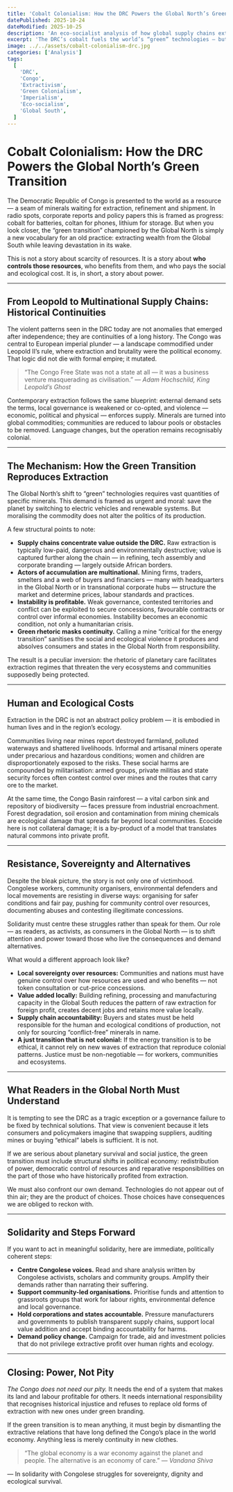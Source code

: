 ```yaml
---
title: 'Cobalt Colonialism: How the DRC Powers the Global North’s Green Transition'
datePublished: 2025-10-24
dateModified: 2025-10-25
description: 'An eco-socialist analysis of how global supply chains extract Congolese life and land for the Global North’s “green” transition.'
excerpt: 'The DRC’s cobalt fuels the world’s “green” technologies — but the price is paid by its people and ecosystems. This post traces how colonial extraction survives inside the green transition.'
image: ../../assets/cobalt-colonialism-drc.jpg
categories: ['Analysis']
tags:
  [
    'DRC',
    'Congo',
    'Extractivism',
    'Green Colonialism',
    'Imperialism',
    'Eco-socialism',
    'Global South',
  ]
---
```


# Cobalt Colonialism: How the DRC Powers the Global North’s Green Transition

The Democratic Republic of Congo is presented to the world as a resource — a seam of minerals waiting for extraction, refinement and shipment. In radio spots, corporate reports and policy papers this is framed as progress: cobalt for batteries, coltan for phones, lithium for storage. But when you look closer, the “green transition” championed by the Global North is simply a new vocabulary for an old practice: extracting wealth from the Global South while leaving devastation in its wake.

This is not a story about scarcity of resources. It is a story about **who controls those resources**, who benefits from them, and who pays the social and ecological cost. It is, in short, a story about power.

---

## From Leopold to Multinational Supply Chains: Historical Continuities

The violent patterns seen in the DRC today are not anomalies that emerged after independence; they are continuities of a long history. The Congo was central to European imperial plunder — a landscape commodified under Leopold II’s rule, where extraction and brutality were the political economy. That logic did not die with formal empire; it mutated.

> “The Congo Free State was not a state at all — it was a business venture masquerading as civilisation.”
> — _Adam Hochschild, King Leopold’s Ghost_

Contemporary extraction follows the same blueprint: external demand sets the terms, local governance is weakened or co-opted, and violence — economic, political and physical — enforces supply. Minerals are turned into global commodities; communities are reduced to labour pools or obstacles to be removed. Language changes, but the operation remains recognisably colonial.

---

## The Mechanism: How the Green Transition Reproduces Extraction

The Global North’s shift to “green” technologies requires vast quantities of specific minerals. This demand is framed as urgent and moral: save the planet by switching to electric vehicles and renewable systems. But moralising the commodity does not alter the politics of its production.

A few structural points to note:

- **Supply chains concentrate value outside the DRC.** Raw extraction is typically low-paid, dangerous and environmentally destructive; value is captured further along the chain — in refining, tech assembly and corporate branding — largely outside African borders.
- **Actors of accumulation are multinational.** Mining firms, traders, smelters and a web of buyers and financiers — many with headquarters in the Global North or in transnational corporate hubs — structure the market and determine prices, labour standards and practices.
- **Instability is profitable.** Weak governance, contested territories and conflict can be exploited to secure concessions, favourable contracts or control over informal economies. Instability becomes an economic condition, not only a humanitarian crisis.
- **Green rhetoric masks continuity.** Calling a mine “critical for the energy transition” sanitises the social and ecological violence it produces and absolves consumers and states in the Global North from responsibility.

The result is a peculiar inversion: the rhetoric of planetary care facilitates extraction regimes that threaten the very ecosystems and communities supposedly being protected.

---

## Human and Ecological Costs

Extraction in the DRC is not an abstract policy problem — it is embodied in human lives and in the region’s ecology.

Communities living near mines report destroyed farmland, polluted waterways and shattered livelihoods. Informal and artisanal miners operate under precarious and hazardous conditions; women and children are disproportionately exposed to the risks. These social harms are compounded by militarisation: armed groups, private militias and state security forces often contest control over mines and the routes that carry ore to the market.

At the same time, the Congo Basin rainforest — a vital carbon sink and repository of biodiversity — faces pressure from industrial encroachment. Forest degradation, soil erosion and contamination from mining chemicals are ecological damage that spreads far beyond local communities. Ecocide here is not collateral damage; it is a by-product of a model that translates natural commons into private profit.

---

## Resistance, Sovereignty and Alternatives

Despite the bleak picture, the story is not only one of victimhood. Congolese workers, community organisers, environmental defenders and local movements are resisting in diverse ways: organising for safer conditions and fair pay, pushing for community control over resources, documenting abuses and contesting illegitimate concessions.

Solidarity must centre these struggles rather than speak for them. Our role — as readers, as activists, as consumers in the Global North — is to shift attention and power toward those who live the consequences and demand alternatives.

What would a different approach look like?

- **Local sovereignty over resources:** Communities and nations must have genuine control over how resources are used and who benefits — not token consultation or cut-price concessions.
- **Value added locally:** Building refining, processing and manufacturing capacity in the Global South reduces the pattern of raw extraction for foreign profit, creates decent jobs and retains more value locally.
- **Supply chain accountability:** Buyers and states must be held responsible for the human and ecological conditions of production, not only for sourcing “conflict-free” minerals in name.
- **A just transition that is not colonial:** If the energy transition is to be ethical, it cannot rely on new waves of extraction that reproduce colonial patterns. Justice must be non-negotiable — for workers, communities and ecosystems.

---

## What Readers in the Global North Must Understand

It is tempting to see the DRC as a tragic exception or a governance failure to be fixed by technical solutions. That view is convenient because it lets consumers and policymakers imagine that swapping suppliers, auditing mines or buying “ethical” labels is sufficient. It is not.

If we are serious about planetary survival and social justice, the green transition must include structural shifts in political economy: redistribution of power, democratic control of resources and reparative responsibilities on the part of those who have historically profited from extraction.

We must also confront our own demand. Technologies do not appear out of thin air; they are the product of choices. Those choices have consequences we are obliged to reckon with.

---

## Solidarity and Steps Forward

If you want to act in meaningful solidarity, here are immediate, politically coherent steps:

- **Centre Congolese voices.** Read and share analysis written by Congolese activists, scholars and community groups. Amplify their demands rather than narrating their suffering.
- **Support community-led organisations.** Prioritise funds and attention to grassroots groups that work for labour rights, environmental defence and local governance.
- **Hold corporations and states accountable.** Pressure manufacturers and governments to publish transparent supply chains, support local value addition and accept binding accountability for harms.
- **Demand policy change.** Campaign for trade, aid and investment policies that do not privilege extractive profit over human rights and ecology.

---

## Closing: Power, Not Pity

_The Congo does not need our pity._ It needs the end of a system that makes its land and labour profitable for others. It needs international responsibility that recognises historical injustice and refuses to replace old forms of extraction with new ones under green branding.

If the green transition is to mean anything, it must begin by dismantling the extractive relations that have long defined the Congo’s place in the world economy. Anything less is merely continuity in new clothes.

> “The global economy is a war economy against the planet and people. The alternative is an economy of care.”
> — _Vandana Shiva_

— In solidarity with Congolese struggles for sovereignty, dignity and ecological survival.
